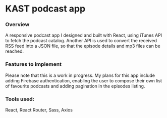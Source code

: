 # KAST podcast app

### Overview
A responsive podcast app I designed and built with React, using iTunes API to fetch the podcast catalog. Another API is used to convert the received RSS feed into a JSON file, so that the episode details and mp3 files can be reached.

### Features to implement
Please note that this is a work in progress. My plans for this app include adding Firebase authentication, enabling the user to compose their own list of favourite podcasts and adding pagination in the episodes listing.

### Tools used: 
React, React Router, Sass, Axios

